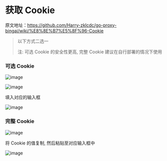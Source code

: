 # 获取 Cookie

原文地址：https://github.com/Harry-zklcdc/go-proxy-bingai/wiki/%E8%8E%B7%E5%8F%96-Cookie

> 以下方式二选一
>
> 注: 可选 Cookie 的安全性更高, 完整 Cookie 建议在自行部署的情况下使用

### 可选 Cookie

![image](https://pic.dongsiqie.me/assets/258794792-5131ecd3-61aa-49d2-9c7f-9cc1389823a2.png)

![image](https://pic.dongsiqie.me/assets/258794736-b3f58ffd-ac70-4a7a-9677-b2891d81ef03.png)

填入对应的输入框

![image](https://pic.dongsiqie.me/assets/258795073-6fd49ecf-965e-4e4e-946c-c0641a1dd85f.png)

### 完整 Cookie

![image](https://pic.dongsiqie.me/assets/258796239-2dda9be9-3c8c-4de3-9c1d-38f2376b98af.png)

将 Cookie 的值复制, 然后粘贴至对应输入框中

![image](https://pic.dongsiqie.me/assets/258796449-1986ba6b-7d24-4925-96f2-1e4499f37781.png)